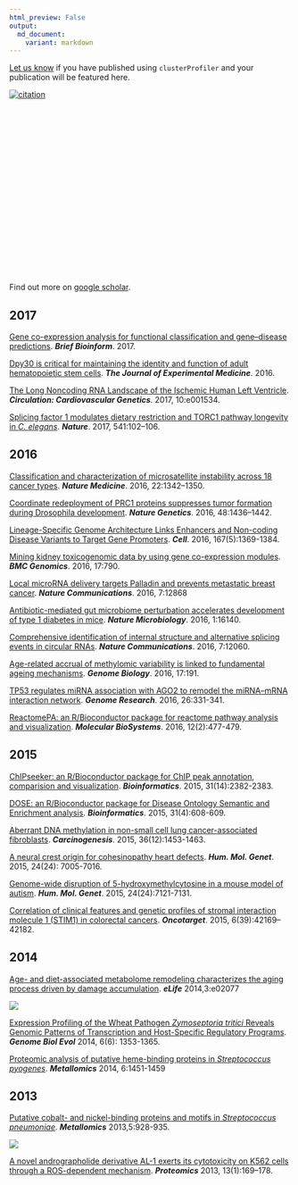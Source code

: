 ```yaml
---
html_preview: False
output:
  md_document:
    variant: markdown
---
```


<!-- AddToAny BEGIN -->
<div class="a2a_kit a2a_kit_size_32 a2a_default_style">

<a class="a2a_dd" href="//www.addtoany.com/share"></a>
<a class="a2a_button_facebook"></a> <a class="a2a_button_twitter"></a>
<a class="a2a_button_google_plus"></a>
<a class="a2a_button_pinterest"></a> <a class="a2a_button_reddit"></a>
<a class="a2a_button_sina_weibo"></a> <a class="a2a_button_wechat"></a>
<a class="a2a_button_douban"></a>

</div>

<script async src="//static.addtoany.com/menu/page.js"></script>
<!-- AddToAny END -->
<link rel="stylesheet" href="https://guangchuangyu.github.io/css/academicons.min.css">
<link rel="stylesheet" href="https://guangchuangyu.github.io/css/font-awesome.min.css">

[Let us know](https://github.com/GuangchuangYu/featured_img) if you have
published using `clusterProfiler` and your publication will be featured
here.

[![citation](https://img.shields.io/badge/cited%20by-163-blue.svg?style=flat)](https://scholar.google.com.hk/scholar?oi=bibs&hl=en&cites=2349076811020942117)

<link rel='stylesheet' href=https://guangchuangyu.github.io/resume/css/morris.css>
<script src='https://guangchuangyu.github.io/resume/css/jquery.min.js' type='text/javascript'></script>
<script src='https://guangchuangyu.github.io/resume/css/raphael-min.js' type='text/javascript'></script>
<script src='https://guangchuangyu.github.io/resume/css/morris-0.4.2.min.js' type='text/javascript'></script>
<style>
  .rChart {
    display: block;
    margin-left: auto; 
    margin-right: auto;
    width: 800px;
    height: 300px;
  }  
  </style>
<div id="chart4ad5e6f7aa" class="rChart morris">

</div>

<script type='text/javascript'>
    var chartParams = {
 "element": "chart4ad5e6f7aa",
"width":            800,
"height":            400,
"xkey": "year",
"ykeys": [
 "cites" 
],
"data": [
 {
 "year": 2012,
"cites":              6,
"pubid": "MLfJN-KU85MC" 
},
{
 "year": 2013,
"cites":             13,
"pubid": "MLfJN-KU85MC" 
},
{
 "year": 2014,
"cites":             18,
"pubid": "MLfJN-KU85MC" 
},
{
 "year": 2015,
"cites":             26,
"pubid": "MLfJN-KU85MC" 
},
{
 "year": 2016,
"cites":             85,
"pubid": "MLfJN-KU85MC" 
},
{
 "year": 2017,
"cites":             15,
"pubid": "MLfJN-KU85MC" 
} 
],
"id": "chart4ad5e6f7aa",
"labels": "cites" 
},
      chartType = "Bar"
    new Morris[chartType](chartParams)
</script>
Find out more on [<i class="ai ai-google-scholar"></i> google
scholar](https://scholar.google.com.hk/scholar?oi=bibs&hl=en&cites=2349076811020942117).

<i class="fa fa-calendar"></i> 2017
-----------------------------------

[Gene co-expression analysis for functional classification and
gene–disease predictions](http://dx.doi.org/10.1093/bib/bbw139).
***Brief Bioinform***. 2017.

[Dpy30 is critical for maintaining the identity and function of adult
hematopoietic stem
cells](http://jem.rupress.org/content/early/2016/09/14/jem.20160185.full).
***The Journal of Experimental Medicine***. 2016.

[The Long Noncoding RNA Landscape of the Ischemic Human Left
Ventricle](http://circgenetics.ahajournals.org/content/10/1/e001534).
***Circulation: Cardiovascular Genetics***. 2017, 10:e001534.

[Splicing factor 1 modulates dietary restriction and TORC1 pathway
longevity in *C.
elegans*](http://www.nature.com/nature/journal/vaop/ncurrent/full/nature20789.html).
***Nature***. 2017, 541:102–106.

<i class="fa fa-calendar"></i> 2016
-----------------------------------

[Classification and characterization of microsatellite instability
across 18 cancer
types](http://www.nature.com/nm/journal/vaop/ncurrent/full/nm.4191.html).
***Nature Medicine***. 2016, 22:1342–1350.

[Coordinate redeployment of PRC1 proteins suppresses tumor formation
during Drosophila
development](http://www.nature.com/ng/journal/vaop/ncurrent/full/ng.3671.html).
***Nature Genetics***. 2016, 48:1436–1442.

[Lineage-Specific Genome Architecture Links Enhancers and Non-coding
Disease Variants to Target Gene
Promoters](http://www.sciencedirect.com/science/article/pii/S0092867416313228).
***Cell***. 2016, 167(5):1369-1384.

[Mining kidney toxicogenomic data by using gene co-expression
modules](https://bmcgenomics.biomedcentral.com/articles/10.1186/s12864-016-3143-y).
***BMC Genomics***. 2016, 17:790.

[Local microRNA delivery targets Palladin and prevents metastatic breast
cancer](http://www.nature.com/ncomms/2016/160919/ncomms12868/full/ncomms12868.html).
***Nature Communications***. 2016, 7:12868

[Antibiotic-mediated gut microbiome perturbation accelerates development
of type 1 diabetes in
mice](http://www.nature.com/articles/nmicrobiol2016140). ***Nature
Microbiology***. 2016, 1:16140.

[Comprehensive identification of internal structure and alternative
splicing events in circular
RNAs](http://dx.doi.org/10.1038/ncomms12060). ***Nature
Communications***. 2016, 7:12060.

[Age-related accrual of methylomic variability is linked to fundamental
ageing
mechanisms](https://genomebiology.biomedcentral.com/articles/10.1186/s13059-016-1053-6).
***Genome Biology***. 2016, 17:191.

[TP53 regulates miRNA association with AGO2 to remodel the miRNA–mRNA
interaction network](http://genome.cshlp.org/content/26/3/331.short).
***Genome Research***. 2016, 26:331-341.

[ReactomePA: an R/Bioconductor package for reactome pathway analysis and
visualization](http://dx.doi.org/10.1039/C5MB00663E). ***Molecular
BioSystems***. 2016, 12(2):477-479.

<i class="fa fa-calendar"></i> 2015
-----------------------------------

[ChIPseeker: an R/Bioconductor package for ChIP peak annotation,
comparision and
visualization](http://bioinformatics.oxfordjournals.org/cgi/content/abstract/btv145).
***Bioinformatics***. 2015, 31(14):2382-2383.

[DOSE: an R/Bioconductor package for Disease Ontology Semantic and
Enrichment
analysis](http://bioinformatics.oxfordjournals.org/cgi/content/abstract/btu684).
***Bioinformatics***. 2015, 31(4):608-609.

[Aberrant DNA methylation in non-small cell lung cancer-associated
fibroblasts](http://dx.doi.org/10.1093/carcin/bgv146).
***Carcinogenesis***. 2015, 36(12):1453-1463.

[A neural crest origin for cohesinopathy heart
defects](http://dx.doi.org/10.1093/hmg/ddv402). ***Hum. Mol. Genet***.
2015, 24(24): 7005-7016.

[Genome-wide disruption of 5-hydroxymethylcytosine in a mouse model of
autism](http://dx.doi.org/10.1093/hmg/ddv411). ***Hum. Mol. Genet***.
2015, 24(24):7121-7131.

[Correlation of clinical features and genetic profiles of stromal
interaction molecule 1 (STIM1) in colorectal
cancers](https://www.ncbi.nlm.nih.gov/pmc/articles/PMC4747217/).
***Oncotarget***. 2015, 6(39):42169–42182.

<i class="fa fa-calendar"></i> 2014
-----------------------------------

[Age- and diet-associated metabolome remodeling characterizes the aging
process driven by damage
accumulation](http://dx.doi.org/10.7554/eLife.02077). ***eLife***
2014,3:e02077

![](https://guangchuangyu.github.io/featured_img/clusterProfiler/elife-02077-fig5-v1.jpg)

[Expression Profiling of the Wheat Pathogen *Zymoseptoria tritici*
Reveals Genomic Patterns of Transcription and Host-Specific Regulatory
Programs](http://dx.doi.org/10.1093/gbe/evu101). ***Genome Biol Evol***
2014, 6(6): 1353-1365.

[Proteomic analysis of putative heme-binding proteins in *Streptococcus
pyogenes*](http://dx.doi.org/10.1039/C4MT00027G). ***Metallomics***
2014, 6:1451-1459

<i class="fa fa-calendar"></i> 2013
-----------------------------------

[Putative cobalt- and nickel-binding proteins and motifs in
*Streptococcus pneumoniae*](http://dx.doi.org/10.1039/C3MT00126A).
***Metallomics*** 2013,5:928-935.

![](https://guangchuangyu.github.io/featured_img/clusterProfiler/c3mt00126a-f2.gif)

[A novel andrographolide derivative AL-1 exerts its cytotoxicity on K562
cells through a ROS-dependent
mechanism](http://dx.doi.org/10.1002/pmic.201200273). ***Proteomics***
2013, 13(1):169–178.
